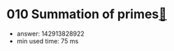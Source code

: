 010 Summation of primes[:link:](http://projecteuler.net/problem=10)  
========================

- answer: 142913828922 
- min used time: 75 ms

